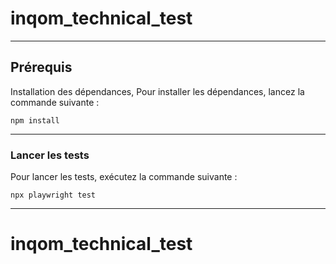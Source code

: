 # inqom_technical_test

---

## Prérequis

Installation des dépendances, Pour installer les dépendances, lancez la commande suivante :

``` npm install ```

---

### Lancer les tests

Pour lancer les tests, exécutez la commande suivante :

``` npx playwright test ```

---
# inqom_technical_test
